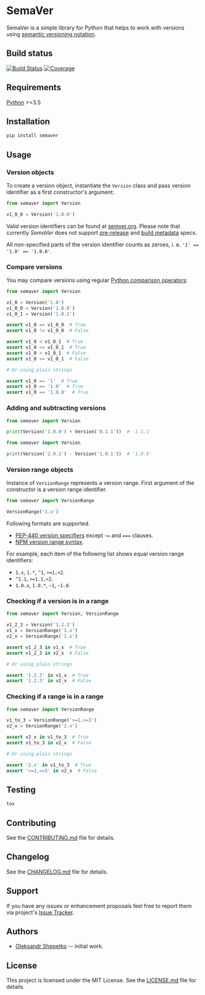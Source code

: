 # SemaVer

SemaVer is a simple library for Python that helps to work with versions using 
[semantic versioning notation].


## Build status

[![Build Status](https://travis-ci.org/ashep/semaver.svg?branch=master)](https://travis-ci.org/ashep/semaver)
[![Coverage](https://codecov.io/gh/ashep/semaver/branch/master/graph/badge.svg)](https://codecov.io/gh/ashep/semaver)


## Requirements

[Python] >=3.5


## Installation

```bash
pip install semaver
```

## Usage


### Version objects

To create a version object, instantiate the `Version` class and pass version 
identifier as a first constructor's argument: 

```python
from semaver import Version

v1_0_0 = Version('1.0.0')
```

Valid version identifiers can be found at [semver.org](https://semver.org/). 
Please note that currently *SemaVer* does not support [pre-release] and 
[build metadata] specs.

All non-specified parts of the version identifier counts as zeroes, i. e. 
`'1' == '1.0' == '1.0.0'`.


### Compare versions

You may compare versions using regular [Python comparison operators]:

```python
from semaver import Version

v1_0 = Version('1.0')
v1_0_0 = Version('1.0.0')
v1_0_1 = Version('1.0.1')

assert v1_0 == v1_0_0  # True
assert v1_0 != v1_0_0  # False

assert v1_0 < v1_0_1  # True
assert v1_0 <= v1_0_1  # True
assert v1_0 > v1_0_1  # False
assert v1_0 >= v1_0_1  # False

# Or using plain strings

assert v1_0 == '1'  # True
assert v1_0 == '1.0'  # True
assert v1_0 == '1.0.0'  # True
```


### Adding and subtracting versions

```python
from semaver import Version

print(Version('1.0.0') + Version('0.1.1'))  # '1.1.1'
```

```python
from semaver import Version

print(Version('2.0.1') - Version('1.0.1'))  # '1.0.0'
```


### Version range objects

Instance of `VersionRange` represents a version range. First argument of the
constructor is a version range identifier. 

```python
from semaver import VersionRange

VersionRange('1.x')
```

Following formats are supported.

- [PEP-440 version specifiers] except `~=` and `===` clauses.
- [NPM version range syntax].
  
For example, each item of the following list shows equal version range 
identifiers: 

- `1.x`, `1.*`, `^1`, `>=1,<2`.
- `^1.1`, `>=1.1,<2`.
- `1.0.x`, `1.0.*`, `~1`, `~1.0`.


### Checking if a version is in a range

```python
from semaver import Version, VersionRange

v1_2_3 = Version('1.2.3')
v1_x = VersionRange('1.x')
v2_x = VersionRange('2.x')

assert v1_2_3 in v1_x  # True
assert v1_2_3 in v2_x  # False

# Or using plain strings

assert '1.2.3' in v1_x  # True
assert '1.2.3' in v2_x  # False
```

### Checking if a range is in a range

```python
from semaver import VersionRange

v1_to_3 = VersionRange('>=1,<=3')
v2_x = VersionRange('2.x')

assert v2_x in v1_to_3  # True
assert v1_to_3 in v2_x  # False

# Or using plain strings

assert '2.x' in v1_to_3  # True
assert '>=1,<=3' in v2_x  # False
```


## Testing

```bash
tox
```


## Contributing

See the [CONTRIBUTING.md] file for details.


## Changelog

See the [CHANGELOG.md] file for details.


## Support

If you have any issues or enhancement proposals feel free to report them via 
project's [Issue Tracker](https://github.com/ashep/semaver/issues). 


## Authors

* [Oleksandr Shepetko](https://shepetko.com) -- initial work.


## License

This project is licensed under the MIT License. See the [LICENSE.md] 
file for details.


[semantic versioning notation]: https://semver.org/

[Python]: https://python.org

[pre-release]: https://semver.org/#spec-item-9

[build metadata]: https://semver.org/#spec-item-10

[Python comparison operators]:
    https://docs.python.org/3/reference/expressions.html#comparisons

[PEP-440 version specifiers]:
    https://www.python.org/dev/peps/pep-0440/#version-specifiers

[NPM version range syntax]:
    https://docs.npmjs.com/about-semantic-versioning#using-semantic-versioning-to-specify-update-types-your-package-can-accept

[CONTRIBUTING.md]: CONTRIBUTING.md

[CHANGELOG.md]: CHANGELOG.md

[LICENSE.md]: LICENSE.md
